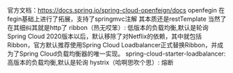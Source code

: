 官方文档：https://docs.spring.io/spring-cloud-openfeign/docs
openfegin 在 fegin基础上进行了拓展，支持了springmvc注解 其本质还是restTemplate 当然了在其细纠其就是http了
ribbon（热无哎笨）: 低版本的负载均衡,默认是轮询
Spring Cloud 2020版本以后，默认移除了对Netflix的依赖，其中就包括Ribbon，官方默认推荐使用Spring Cloud Loadbalancer正式替换Ribbon，并成为了Spring Cloud负载均衡器的唯一实现。
spring-cloud-starter-loadbalancer: 高版本的负载均衡,默认是轮询
hystrix（哈啊思吹个思）: 熔断 



